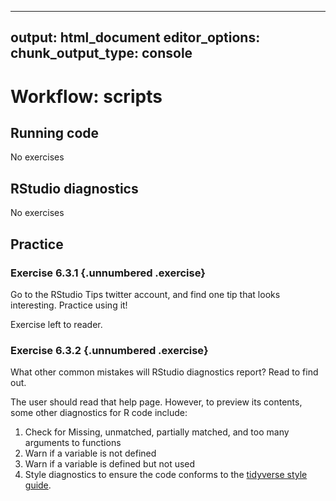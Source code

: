 
---
output: html_document
editor_options:
  chunk_output_type: console
---

# Workflow: scripts

## Running code

No exercises

## RStudio diagnostics

No exercises

## Practice

### Exercise <span class="exercise-number">6.3.1</span> {.unnumbered .exercise}

<div class='question'>
Go to the RStudio Tips twitter account, <https://twitter.com/rstudiotips> and find one tip that looks interesting. Practice using it!
</div>

Exercise left to reader.

### Exercise <span class="exercise-number">6.3.2</span> {.unnumbered .exercise}

<div class='question'>
What other common mistakes will RStudio diagnostics report?
Read <https://support.rstudio.com/hc/en-us/articles/205753617-Code-Diagnostics> to find out.
</div>

The user should read that help page. However, to preview its contents, some other diagnostics for R code include:

1.  Check for Missing, unmatched, partially matched, and too many arguments to functions
1.  Warn if a variable is not defined
1.  Warn if a variable is defined but not used
1.  Style diagnostics to ensure the code conforms to the [tidyverse style guide](http://adv-r.had.co.nz/Style.html).

